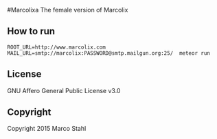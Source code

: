 #Marcolixa
The female version of Marcolix

## How to run

    ROOT_URL=http://www.marcolix.com MAIL_URL=smtp://marcolix:PASSWORD@smtp.mailgun.org:25/  meteor run

## License

GNU Affero General Public License v3.0

## Copyright

Copyright 2015 Marco Stahl

